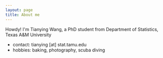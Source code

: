 ```yaml
---
layout: page
title: About me
---
```


Howdy! I'm Tianying Wang, a PhD student from Department of Statistics, Texas A&M University

- contact: tianying [at] stat.tamu.edu
- hobbies: baking, photography, scuba diving


